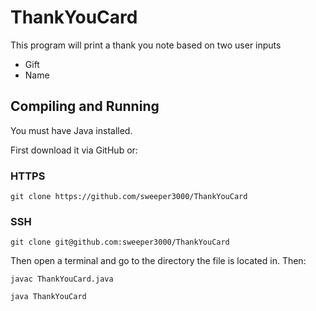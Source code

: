 # ThankYouCard
This program will print a thank you note based on two user inputs

- Gift
- Name

## Compiling and Running
You must have Java installed.

First download it via GitHub or:

### HTTPS

`git clone https://github.com/sweeper3000/ThankYouCard`

### SSH

`git clone git@github.com:sweeper3000/ThankYouCard`

Then open a terminal and go to the directory the file is located in. Then:

`javac ThankYouCard.java`

`java ThankYouCard`
